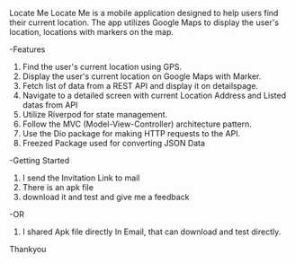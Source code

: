  Locate Me 
 Locate Me is a mobile application designed to help users find their current location. The app utilizes Google Maps to display the user's location, locations with markers on 
 the map.

-Features

1. Find the user's current location using GPS.
2. Display the user's current location on Google Maps with Marker.
3. Fetch list of data from a REST API and display it on detailspage.
4. Navigate to a detailed screen with current Location Address and Listed datas from API
5. Utilize Riverpod for state management.
6. Follow the MVC (Model-View-Controller) architecture pattern.
7. Use the Dio package for making HTTP requests to the API.
8. Freezed Package used for converting JSON Data

-Getting Started

1. I send the Invitation Link to mail
2. There is an apk file
3. download it and test and give me a feedback
   
-OR 
1. I shared Apk file directly In Email, that can download and test directly.

Thankyou
